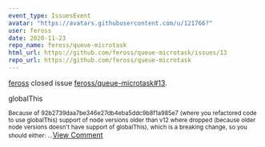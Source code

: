 ```yaml
---
event_type: IssuesEvent
avatar: "https://avatars.githubusercontent.com/u/121766?"
user: feross
date: 2020-11-23
repo_name: feross/queue-microtask
html_url: https://github.com/feross/queue-microtask/issues/13
repo_url: https://github.com/feross/queue-microtask
---
```


<a href='https://github.com/feross' target='_blank'>feross</a> closed issue <a href='https://github.com/feross/queue-microtask/issues/13' target='_blank'>feross/queue-microtask#13</a>.

<p>globalThis</p><small>Because of 92b2739daa7be346e27db4eba5ddc9b8f1a985e7 (where you refactored code to use globalThis) support of node versions older than v12 where dropped (because older node versions doesn't have support of globalThis), which is a breaking change, so you should either:...</small><a href='https://github.com/feross/queue-microtask/issues/13' target='_blank'>View Comment</a>